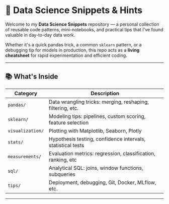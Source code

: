 # 🔬 Data Science Snippets & Hints

Welcome to my **Data Science Snippets** repository — a personal collection of reusable code patterns, mini-notebooks, and practical tips that I've found valuable in day-to-day data work.

Whether it's a quick pandas trick, a common `sklearn` pattern, or a debugging tip for models in production, this repo acts as a **living cheatsheet** for rapid experimentation and efficient coding.

---

## 📚 What's Inside

| Category           | Description                                                  |
|-------------------|---------------------------------------------------------------|
| `pandas/`          | Data wrangling tricks: merging, reshaping, filtering, etc.   |
| `sklearn/`         | Modeling tips: pipelines, custom scoring, feature selection  |
| `visualization/`   | Plotting with Matplotlib, Seaborn, Plotly                    |
| `stats/`           | Hypothesis testing, confidence intervals, statistical tests  |
| `measurements/`    | Evaluation metrics: regression, classification, ranking, etc |
| `sql/`             | Analytical SQL: joins, window functions, subqueries          |
| `tips/`            | Deployment, debugging, Git, Docker, MLflow, etc.             |

---
